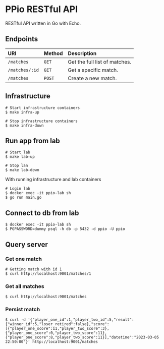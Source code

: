 # PPio RESTful API

RESTful API written in Go with Echo.

## Endpoints

| URI            | Method | Description                   |
|:---------------|:-------|:------------------------------|
| `/matches`     | `GET`  | Get the full list of matches. |
| `/matches/:id` | `GET`  | Get a specific match.         |
| `/matches`     | `POST` | Create a new match.           |

## Infrastructure

```shell
# Start infrastructure containers
$ make infra-up

# Stop infrastructure containers
$ make infra-down
```

## Run app from lab

```shell
# Start lab
$ make lab-up

# Stop lan
$ make lab-down
```

With running infrastructure and lab containers

```shell
# Login lab
$ docker exec -it ppio-lab sh
$ go run main.go
```

## Connect to db from lab

```shell
$ docker exec -it ppio-lab sh
$ PGPASSWORD=dummy psql -h db -p 5432 -d ppio -U ppio
```

## Query server

### Get one match

```shell
# Getting match with id 1
$ curl http://localhost:9001/matches/1
```

### Get all matches

```shell
$ curl http://localhost:9001/matches
```

### Persist match
```shell
$ curl -d '{"player_one_id":1,"player_two_id":5,"result":{"winner_id":5,"loser_retired":false},"score":[{"player_one_score":11,"player_two_score":3},{"player_one_score":0,"player_two_score":11},{"player_one_score":8,"player_two_score":11}],"datetime":"2023-03-05 22:50:00"}' http://localhost:9001/matches
```